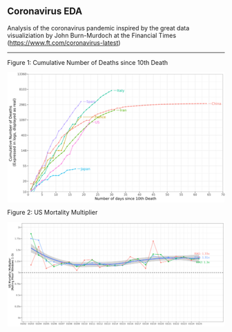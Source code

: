 ## Coronavirus EDA

Analysis of the coronavirus pandemic inspired by the great data visualiziation by John Burn-Murdoch at the Financial Times (https://www.ft.com/coronavirus-latest)

----------------------------

Figure 1: Cumulative Number of Deaths since 10th Death

<p align="center">

<img align="center" width="800" src="https://github.com/johnwoodill/covid-eda/raw/master/figures/1-World-Rate.png?raw=true">

Figure 2: US Mortality Multiplier

<p align="center">

<img align="center" width="800" src="https://github.com/johnwoodill/covid-eda/raw/master/figures/2-US-Mortality-Multiplier.png?raw=true">